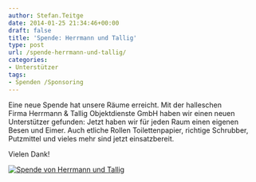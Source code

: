 ```yaml
---
author: Stefan.Teitge
date: 2014-01-25 21:34:46+00:00
draft: false
title: 'Spende: Herrmann und Tallig'
type: post
url: /spende-herrmann-und-tallig/
categories:
- Unterstützer
tags:
- Spenden /Sponsoring
---
```


Eine neue Spende hat unsere Räume erreicht. Mit der halleschen Firma Herrmann & Tallig Objektdienste GmbH haben wir einen neuen Unterstützer gefunden: Jetzt haben wir für jeden Raum einen eigenen Besen und Eimer. <!-- more --> Auch etliche Rollen Toilettenpapier, richtige Schrubber, Putzmittel und vieles mehr sind jetzt einsatzbereit.

Vielen Dank!

[![Spende von Herrmann und Tallig](https://eigenbaukombinat.de/wp-content/uploads/2014/01/IMG_2373-1024x680.jpg)
](https://eigenbaukombinat.de/wp-content/uploads/2014/01/IMG_2373.jpg)
